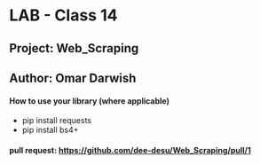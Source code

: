 # LAB - Class 14

## Project: Web_Scraping

## Author: Omar Darwish

#### How to use your library (where applicable)

- pip install requests
- pip install bs4+

#### pull request: https://github.com/dee-desu/Web_Scraping/pull/1

